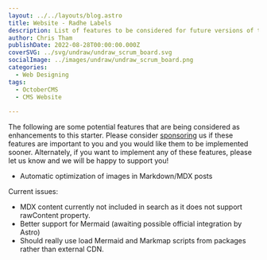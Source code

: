 ```yaml
---
layout: ../../layouts/blog.astro
title: Website - Radhe Labels
description: List of features to be considered for future versions of this starter.
author: Chris Tham
publishDate: 2022-08-28T00:00:00.000Z
coverSVG: ../svg/undraw/undraw_scrum_board.svg
socialImage: ../images/undraw/undraw_scrum_board.png
categories:
  - Web Designing
tags:
  - OctoberCMS
  - CMS Website
  
---
```


The following are some potential features that are being considered as enhancements to this starter. Please consider [sponsoring](https://github.com/sponsors/hellotham) us if these features are important to you and you would like them to be implemented sooner. Alternately, if you want to implement any of these features, please let us know and we will be happy to support you!

- Automatic optimization of images in Markdown/MDX posts

Current issues:

- MDX content currently not included in search as it does not support rawContent property.
- Better support for Mermaid (awaiting possible official integration by Astro)
- Should really use load Mermaid and Markmap scripts from packages rather than external CDN.
